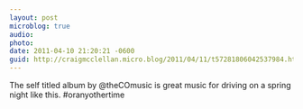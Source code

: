 ```yaml
---
layout: post
microblog: true
audio: 
photo: 
date: 2011-04-10 21:20:21 -0600
guid: http://craigmcclellan.micro.blog/2011/04/11/t57281806042537984.html
---
```

The self titled album by @theCOmusic is great music for driving on a spring night like this. #oranyothertime
